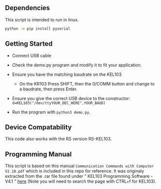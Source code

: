 
## Dependencies
This script is intended to run in linux.


```bash
python -m pip install pyserial
```

## Getting Started
- Connect USB cable
- Check the demo.py program and modify it to fit your application.
- Ensure you have the matching baudrate on the KEL103
    - On the KR103 Press SHIFT, then the 0/COMM button and change to a baudrate, then press Enter.

- Ensure you give the correct USB device to the constructor: `d=KEL103("/dev/ttyYOUR_DEC_HERE",YOUR_BAUD)`
- Run the program with `python3 demo.py`.
## Device Compatability
This code also works with the RS version RS-KEL103.

## Programming Manual
This script is based on this manual `Communication Commands with Computer V2.10.pdf` which is included in this repo for reference. It was originaly extracted from the .rar file found under " KEL103 Programming Software - V4.1 " [here](https://www.koradtechnology.com/Service.html) (Note you will need to search the page with CTRL+f for KEL103).